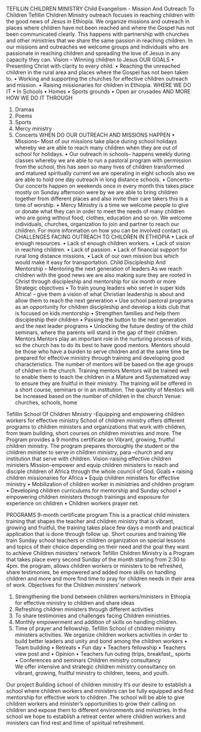 TEFILLIN CHILDREN MINISTRY
Child Evangelism - Mission And Outreach To Children
Tefillin Children Ministry outreach focuses in reaching children with the good news of Jesus in Ethiopia.
We organize missions and outreach in places where children have not been reached and where the Gospel has not been communicated clearly.
This happens with partnership with churches and other ministries that we share the same passion in reaching children.
In our missions and outreaches we welcome groups and individuals who are passionate in reaching children and spreading the love of Jesus in any capacity they can.
Vision – Winning children to Jesus
OUR GOALS
•	Presenting Christ with clarity to every child.
•	Reaching the unreached children in the rural area and places where the Gospel has not been taken to.
•	Working and supporting the churches for effective children outreach and mission.
•	Raising missionaries for children in Ethiopia.
WHERE WE DO IT
•	In Schools
•	Homes
•	Sports grounds
•	Open air crusades
AND MORE
HOW WE DO IT THROUGH
1.	Dramas
2.	Poems
3.	Sports
4.	Mercy ministry
5.	Concerts
WHEN DO OUR OUTREACH AND MISSIONS HAPPEN
•	Missions– Most of our missions take place during school holidays whereby we are able to reach many children when they are out of school for holidays.
•	Our outreach in schools– happens weekly during classes whereby we are able to run a pastoral program with permission from the school, this has seen so many lives of children transformed and matured spiritually current we are operating in eight schools also we are able to hold one day outreach in long distance schools.
•	Concerts– Our concerts happen on weekends once in every month this takes place mostly on Sunday afternoon were by we are able to bring children together from different places and also invite their care takers this is a time of worship.
•	Mercy Ministry is a time we welcome people to give or donate what they can in order to meet the needs of many children who are going without food, clothes, education and so on. We welcome individuals, churches, organization to join and partner to reach our children. For more information on how you can be involved contact us.
CHALLENGES FACING OUTREACH TO CHILDREN IN ETHIOPIA
•	Lack of enough resources.
•	Lack of enough children workers.
•	Lack of vision in reaching children.
•	Lack of passion.
•	Lack of financial support for rural long distance missions.
•	Lack of our own mission bus which would make it easy for transportation.
Child Discipleship And Mentorship – Mentoring the next generation of leaders
As we reach children with the good news we are also making sure they are rooted in Christ through discipleship and mentorship for six month or more
Strategic objectives
•	To train young leaders who serve in super kids Africa! – give them a vision of what Christian leadership is about and allow them to reach the next generation
•	Use school pastoral programs as an opportunity for children discipleship and develop a kids club that is focused on kids mentorship
•	Strengthen families and help them discipleship their children
•	Passing the button to the next generation and the next leader programs
•	Unlocking the future destiny of the child seminars, where the parents will stand in the gap of their children.
Mentors
Mentors play an important role in the nurturing process of kids, so the church has to do its best to have good mentors. Mentors should be those who have a burden to serve children and at the same time be prepared for effective ministry through training and developing good characteristics. The number of mentors will be based on the age groups of children in the church.
Training mentors
Mentors will be trained well to enable them to teach the children in a Mature and Systematized way to ensure they are fruitful in their ministry. The training will be offered in a short course, seminars or in an institution. The quantity of
Mentors will be increased based on the number of children in the church
Venue: churches, schools, home 


Tefillin School Of Children Ministry -Equipping and empowering children workers for effective ministry
School of children ministry offers different programs to children ministers and organizations that work with children, from team building, short courses on children ministries and more.
The Program provides a 9 months certificate on Vibrant, growing, fruitful children ministry. The program prepares thoroughly the student or the children minister to serve in children ministry, para –church and any institution that serve with children.
Vision-raising effective children ministers
Mission-empower and equip children ministers to reach and disciple children of Africa through the whole council of God.
Goals
•	raising children missionaries for Africa
•	Equip children ministers for effective ministry
•	Mobilization of children worker in ministries and children program
•	Developing children curriculums for mentorship and Sunday school
•	empowering children ministers through trainings and exposure for experience on children
•	Children workers prayer net.



PROGRAMS
9-month certificate program
 This is a practical child ministers training that shapes the teacher and children ministry that is vibrant, growing and fruitful, the training takes place few days a month and practical application that is done through follow up.
Short courses and training 
We train Sunday school teachers or children organization on special lessons and topics of their choice depending on their need and the goal they want to achieve
Children ministers’ network
Tefillin Children Ministry is a Program that takes place every second Sunday of the month starting from 2:30 to 4pm. the program, allows children workers or ministers to be
refreshed, share testimonies, be empowered and added more skills on handling children and more and more find time to pray for children needs in their area of work.
Objectives for the Children ministers’ network
1.	Strengthening the bond between children workers/ministers in Ethiopia for effective ministry to children and share ideas
2.	Refreshing children ministers through different activities
3.	To share testimonies and challenges facing Children ministries.
4.	Monthly empowerment and addition of skills on handling children.
5.	Time of prayer and fellowship.
Tefillin School of children ministry ministers activities.
We organize children workers activities in order to build better leaders and unity and bond among the children workers
•	Team building
•	Retreats
•	Fun day
•	Teachers fellowship
•	Teachers view post and
•	Opinion
•	Teachers fun outing (trips, breakfast,, sports
•	Conferences and seminars
Children ministry consultancy  
We offer intensive and strategic children ministry consultancy on vibrant, growing, fruitful ministry to children, teens, and youth.

Our project
Building school of children ministry
It’s our desire to establish a school where children workers and ministers can be fully equipped and find mentorship   for effective work to children .The school will be able to give children workers and minister’s opportunities to grow their calling on children and expose them to different environments and ministries.
In the school we hope to establish a retreat center where children workers and ministers can find rest and time of spiritual refreshment.

